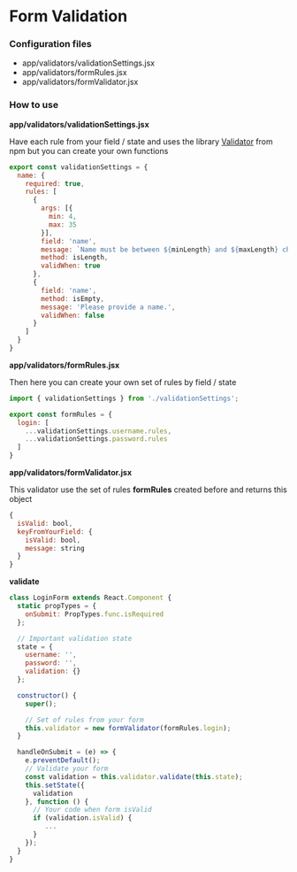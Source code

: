 # Form Validation

### Configuration files

* app/validators/validationSettings.jsx
* app/validators/formRules.jsx
* app/validators/formValidator.jsx

### How to use

**app/validators/validationSettings.jsx**

Have each rule from your field / state and uses the library [Validator](https://github.com/chriso/validator.js) from npm but you can create your own functions
```javascript
export const validationSettings = {
  name: {
    required: true,
    rules: [
      {
        args: [{
          min: 4,
          max: 35
        }],
        field: 'name',
        message: `Name must be between ${minLength} and ${maxLength} characters.`,
        method: isLength,
        validWhen: true
      },
      {
        field: 'name',
        method: isEmpty,
        message: 'Please provide a name.',
        validWhen: false
      }
    ]
  }
}
```

**app/validators/formRules.jsx**

Then here you can create your own set of rules by field / state
```javascript
import { validationSettings } from './validationSettings';

export const formRules = {
  login: [
    ...validationSettings.username.rules,
    ...validationSettings.password.rules
  ]
}
```

**app/validators/formValidator.jsx**

This validator use the set of rules **formRules** created before and returns this object
```javascript
{
  isValid: bool,
  keyFromYourField: {
    isValid: bool,
    message: string
  }
}
```

**validate**
```javascript
class LoginForm extends React.Component {
  static propTypes = {
    onSubmit: PropTypes.func.isRequired
  };

  // Important validation state
  state = {
    username: '',
    password: '',
    validation: {}
  };

  constructor() {
    super();

    // Set of rules from your form
    this.validator = new formValidator(formRules.login);
  }

  handleOnSubmit = (e) => {
    e.preventDefault();
    // Validate your form
    const validation = this.validator.validate(this.state);
    this.setState({
      validation
    }, function () {
      // Your code when form isValid
      if (validation.isValid) {
         ...
      }
    });
  }
}
```
